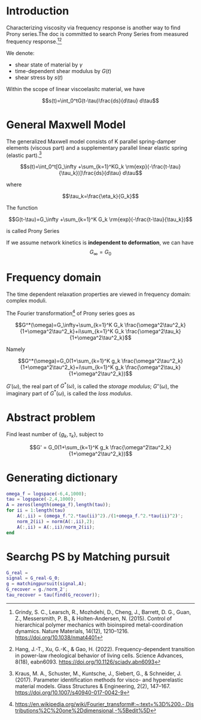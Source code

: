 # Introduction
Characterizing viscosity via frequency response is another way to find Prony series.The doc is committed to search Prony Series from measured frequency response.[^Control][^cell]

We denote:
- shear state of material by $\gamma$
- time-dependent shear modulus by $G(t)$
- shear stress by $s(t)$

Within the scope of linear viscoelasitc material, we have

$$s(t)=\int_0^tG(t-\tau)\frac{ds}{d\tau} d\tau$$

# General Maxwell Model
The generalized Maxwell model consists of K parallel spring-damper elements (viscous part) and a supplementary parallel linear elastic spring (elastic part).[^Kruas]

$$s(t)=\int_0^t[G_\infty +\sum_{k=1}^KG_k \rm{exp}(-\frac{t-\tau}{\tau_k})]\frac{ds}{d\tau} d\tau$$

where

$$\tau_k=\frac{\eta_k}{G_k}$$

The function 

$$G(t-\tau)=G_\infty +\sum_{k=1}^K G_k \rm{exp}(-\frac{t-\tau}{\tau_k})$$

is called Prony Series

If we assume network kinetics is **independent to deformation**, we can have
$$G_\infty=G_0$$

# Frequency domain

The time dependent relaxation properties are viewed in frequency domain: complex moduli.

The Fourier transformation[^wiki_FT] of Prony series goes as

$$G^*(\omega)=G_\infty+\sum_{k=1}^K G_k \frac{\omega^2\tau^2_k}{1+\omega^2\tau^2_k}+i\sum_{k=1}^K G_k \frac{\omega^2\tau_k}{1+\omega^2\tau^2_k}$$

Namely

$$G^*(\omega)=G_0(1+\sum_{k=1}^K g_k \frac{\omega^2\tau^2_k}{1+\omega^2\tau^2_k}+i\sum_{k=1}^K g_k \frac{\omega^2\tau_k}{1+\omega^2\tau^2_k})$$

$G'(\omega)$, the real part of $G^*(\omega)$, is called the *storage modulus*; $G''(\omega)$, the imaginary part of $G^*(\omega)$, is called the *loss modulus*.

# Abstract problem
Find least number of $\{g_k,\tau_k\}$, subject to

$$G' = G_0(1+\sum_{k=1}^K g_k \frac{\omega^2\tau^2_k}{1+\omega^2\tau^2_k})$$

# Generating dictionary
```matlab
omega_f = logspace(-6,4,1000);
tau = logspace(-2,4,1000);
A = zeros(length(omega_f),length(tau));
for ii = 1:length(tau)
    A(:,ii) = (omega_f.^2.*tau(ii)^2)./(1+omega_f.^2.*tau(ii)^2)';
    norm_2(ii) = norm(A(:,ii),2);
    A(:,ii) = A(:,ii)/norm_2(ii);
end
```

# Searchg PS by Matching pursuit
```matlab
G_real = 
signal = G_real-G_0;
g = matchingpursuit(signal,A);
G_recover = g./norm_2';
tau_recover = tau(find(G_recover));
```


[^Kruas]: Kraus, M. A., Schuster, M., Kuntsche, J., Siebert, G., & Schneider, J. (2017). Parameter identification methods for visco- and hyperelastic material models. Glass Structures & Engineering, 2(2), 147–167. https://doi.org/10.1007/s40940-017-0042-9

[^wiki_FT]: https://en.wikipedia.org/wiki/Fourier_transform#:~:text=%3D%200.-,Distributions%2C%20one%2Ddimensional,-%5Bedit%5D

[^Control]: Grindy, S. C., Learsch, R., Mozhdehi, D., Cheng, J., Barrett, D. G., Guan, Z., Messersmith, P. B., & Holten-Andersen, N. (2015). Control of hierarchical polymer mechanics with bioinspired metal-coordination dynamics. Nature Materials, 14(12), 1210–1216. https://doi.org/10.1038/nmat4401

[^cell]: Hang, J.-T., Xu, G.-K., & Gao, H. (2022). Frequency-dependent transition in power-law rheological behavior of living cells. Science Advances, 8(18), eabn6093. https://doi.org/10.1126/sciadv.abn6093
